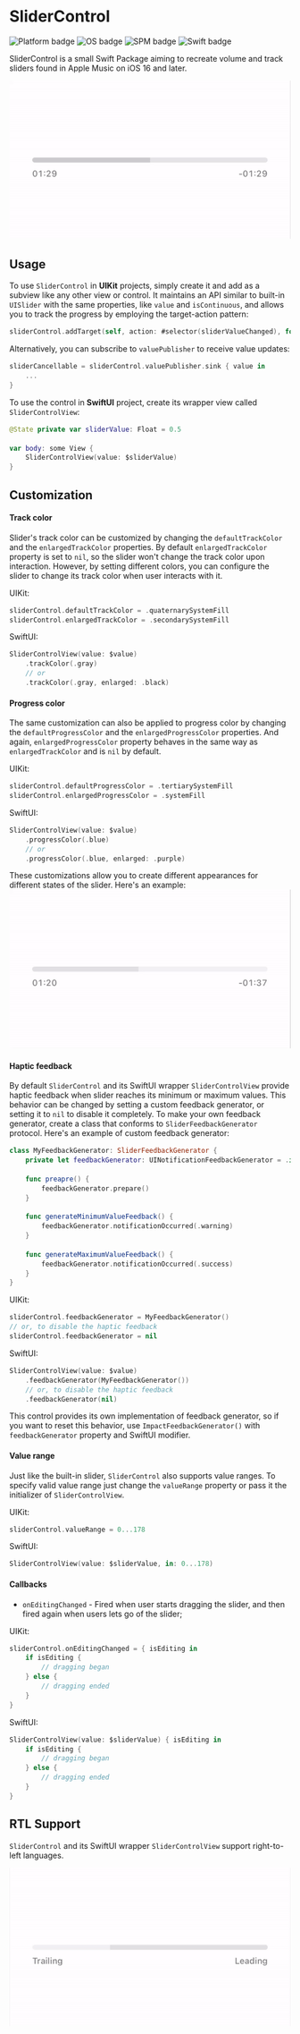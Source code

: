 # SliderControl

![Platform badge] ![OS badge] ![SPM badge] ![Swift badge]

SliderControl is a small Swift Package aiming to recreate volume and track sliders found in Apple Music on iOS 16 and later.

![Default configuration](./Media/default.gif)

## Usage

To use `SliderControl` in **UIKit** projects, simply create it and add as a subview like any other view or control. It maintains an API similar to built-in `UISlider` with the same properties, like `value` and `isContinuous`, and allows you to track the progress by employing the target-action pattern:

```swift
sliderControl.addTarget(self, action: #selector(sliderValueChanged), for: .valueChanged)
```

Alternatively, you can subscribe to `valuePublisher` to receive value updates:

```swift
sliderCancellable = sliderControl.valuePublisher.sink { value in
    ...
}
```

To use the control in **SwiftUI** project, create its wrapper view called `SliderControlView`:

```swift
@State private var sliderValue: Float = 0.5

var body: some View {
    SliderControlView(value: $sliderValue)
}
```

## Customization
#### Track color

Slider's track color can be customized by changing the `defaultTrackColor` and the `enlargedTrackColor` properties. By default `enlargedTrackColor` property is set to `nil`, so the slider won't change the track color upon interaction. However, by setting different colors, you can configure the slider to change its track color when user interacts with it.

UIKit:
```swift
sliderControl.defaultTrackColor = .quaternarySystemFill
sliderControl.enlargedTrackColor = .secondarySystemFill
```

SwiftUI:
```swift
SliderControlView(value: $value)
    .trackColor(.gray)
    // or
    .trackColor(.gray, enlarged: .black)
```

#### Progress color
The same customization can also be applied to progress color by changing the `defaultProgressColor` and the `enlargedProgressColor` properties. And again, `enlargedProgressColor` property behaves in the same way as `enlargedTrackColor` and is `nil` by default.

UIKit:
```swift
sliderControl.defaultProgressColor = .tertiarySystemFill
sliderControl.enlargedProgressColor = .systemFill
```

SwiftUI:
```swift
SliderControlView(value: $value)
    .progressColor(.blue)
    // or
    .progressColor(.blue, enlarged: .purple)
```

These customizations allow you to create different appearances for different states of the slider. Here's an example:  
![Different colors](./Media/colors.gif)

#### Haptic feedback

By default `SliderControl` and its SwiftUI wrapper `SliderControlView` provide haptic feedback when slider reaches its minimum or maximum values. This behavior can be changed by setting a custom feedback generator, or setting it to `nil` to disable it completely. To make your own feedback generator, create a class that conforms to `SliderFeedbackGenerator` protocol. Here's an example of custom feedback generator:  
```swift
class MyFeedbackGenerator: SliderFeedbackGenerator {
    private let feedbackGenerator: UINotificationFeedbackGenerator = .init()

    func preapre() {
        feedbackGenerator.prepare()
    }

    func generateMinimumValueFeedback() {
        feedbackGenerator.notificationOccurred(.warning)
    }

    func generateMaximumValueFeedback() {
        feedbackGenerator.notificationOccurred(.success)
    }
}
```

UIKit:
```swift
sliderControl.feedbackGenerator = MyFeedbackGenerator()
// or, to disable the haptic feedback
sliderControl.feedbackGenerator = nil
```

SwiftUI:
```swift
SliderControlView(value: $value)
    .feedbackGenerator(MyFeedbackGenerator())
    // or, to disable the haptic feedback
    .feedbackGenerator(nil)
```

This control provides its own implementation of feedback generator, so if you want to reset this behavior, use `ImpactFeedbackGenerator()` with `feedbackGenerator` property and SwiftUI modifier.

#### Value range

Just like the built-in slider, `SliderControl` also supports value ranges. To specify valid value range just change the `valueRange` property or pass it the initializer of `SliderControlView`.

UIKit:
```swift
sliderControl.valueRange = 0...178
```

SwiftUI:
```swift
SliderControlView(value: $sliderValue, in: 0...178)
```

#### Callbacks

- `onEditingChanged` - Fired when user starts dragging the slider, and then fired again when users lets go of the slider;

UIKit:
```swift
sliderControl.onEditingChanged = { isEditing in
    if isEditing {
        // dragging began
    } else {
        // dragging ended
    }
}
```

SwiftUI:
```swift
SliderControlView(value: $sliderValue) { isEditing in
    if isEditing {
        // dragging began
    } else {
        // dragging ended
    }
}
```

## RTL Support

`SliderControl` and its SwiftUI wrapper `SliderControlView` support right-to-left languages.

![RTL Example](./Media/rtl.gif)

[Platform badge]: https://img.shields.io/badge/Platform-iOS-green
[OS badge]: https://img.shields.io/badge/iOS-13.0+-green
[SPM badge]: https://img.shields.io/badge/SPM-Compatible-green
[Swift badge]: https://img.shields.io/badge/Swift-5.8-orange
